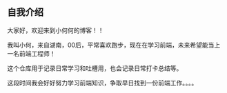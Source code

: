## 自我介绍
大家好，欢迎来到小何何的博客！！

我叫小何，来自湖南，00后，平常喜欢跑步，现在在学习前端，未来希望能当上一名前端工程师！

这个仓库用于记录日常学习和吐槽用，也会记录日常打卡总结等。

这段时间我会好好努力学习前端知识，争取早日找到一份前端工作。。。。
